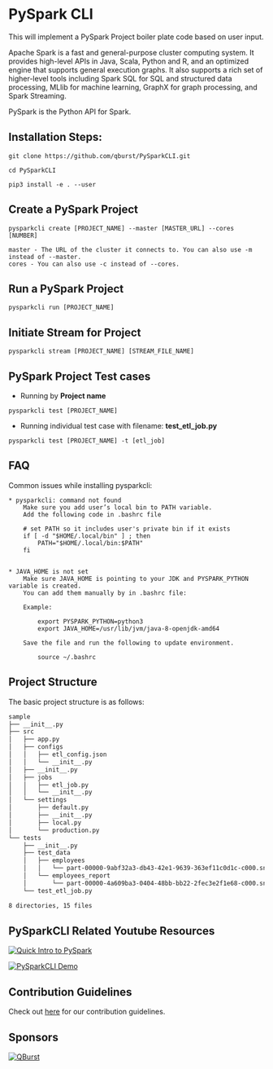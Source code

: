 # PySpark CLI

This will implement a PySpark Project boiler plate code based on user input.

Apache Spark is a fast and general-purpose cluster computing system. It provides high-level APIs in Java, Scala, Python and R, and an optimized engine that supports general execution graphs. It also supports a rich set of higher-level tools including Spark SQL for SQL and structured data processing, MLlib for machine learning, GraphX for graph processing, and Spark Streaming.

PySpark is the Python API for Spark.

## Installation Steps:
    
    git clone https://github.com/qburst/PySparkCLI.git

    cd PySparkCLI

    pip3 install -e . --user
    
## Create a PySpark Project
    
    pysparkcli create [PROJECT_NAME] --master [MASTER_URL] --cores [NUMBER]

    master - The URL of the cluster it connects to. You can also use -m instead of --master.
    cores - You can also use -c instead of --cores.
            
## Run a PySpark Project
    
    pysparkcli run [PROJECT_NAME]

## Initiate Stream for Project

    pysparkcli stream [PROJECT_NAME] [STREAM_FILE_NAME]
    
## PySpark Project Test cases
    
   * Running by **Project name**
     
    pysparkcli test [PROJECT_NAME]
   * Running individual test case with filename: **test_etl_job.py**
   
    pysparkcli test [PROJECT_NAME] -t [etl_job]
    
## FAQ

Common issues while installing pysparkcli:

    * pysparkcli: command not found
        Make sure you add user’s local bin to PATH variable.
        Add the following code in .bashrc file

        # set PATH so it includes user's private bin if it exists
        if [ -d "$HOME/.local/bin" ] ; then
            PATH="$HOME/.local/bin:$PATH"
        fi


    * JAVA_HOME is not set
        Make sure JAVA_HOME is pointing to your JDK and PYSPARK_PYTHON variable is created.
        You can add them manually by in .bashrc file:
        
        Example:

            export PYSPARK_PYTHON=python3
            export JAVA_HOME=/usr/lib/jvm/java-8-openjdk-amd64

        Save the file and run the following to update environment.

            source ~/.bashrc

## Project Structure

The basic project structure is as follows:

```bash
sample
├── __init__.py
├── src
│   ├── app.py
│   ├── configs
│   │   ├── etl_config.json
│   │   └── __init__.py
│   ├── __init__.py
│   ├── jobs
│   │   ├── etl_job.py
│   │   └── __init__.py
│   └── settings
│       ├── default.py
│       ├── __init__.py
│       ├── local.py
│       └── production.py
└── tests
    ├── __init__.py
    ├── test_data
    │   ├── employees
    │   │   └── part-00000-9abf32a3-db43-42e1-9639-363ef11c0d1c-c000.snappy.parquet
    │   └── employees_report
    │       └── part-00000-4a609ba3-0404-48bb-bb22-2fec3e2f1e68-c000.snappy.parquet
    └── test_etl_job.py

8 directories, 15 files
```
## PySparkCLI Related Youtube Resources

[![Quick Intro to PySpark](https://img.youtube.com/vi/_KFMDdJXDNI/0.jpg)](https://www.youtube.com/watch?v=_KFMDdJXDNI)

[![PySparkCLI Demo](https://img.youtube.com/vi/qytXnjKmn9U/0.jpg)](https://www.youtube.com/watch?v=qytXnjKmn9U)

## Contribution Guidelines

Check out [here](https://github.com/qburst/PySparkCLI/blob/master/CONTRIBUTING.md) for our contribution guidelines.

## Sponsors

[![QBurst](https://www.qburst.com/images/responsive/QBlogo.svg)](https://www.qburst.com)
